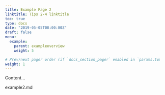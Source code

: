 ```yaml
---
title: Example Page 2
linktitle: Tips 2-4 linktitle
toc: true
type: docs
date: "2019-05-05T00:00:00Z"
draft: false
menu:
  example:
    parent: exampleoverview
    weight: 5

# Prev/next pager order (if `docs_section_pager` enabled in `params.toml`)
weight: 1
---
```


Content...

example2.md